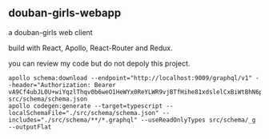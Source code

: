 ## douban-girls-webapp

a douban-girls web client

build with React, Apollo, React-Router and Redux.

you can review my code but do not depoly this project.


```
apollo schema:download --endpoint="http://localhost:9009/graphql/v1" --header="Authorization: Bearer vA9Cf4ubJL0U+wiYqzlThqv0b6weO1HeWYx0ReYLWR9vjBTfHihe81xdslelCxBiWtBhN6pw4WRUcGXq299GfytjJ7CbaVrNxr8MW8pdxAR6nmKypv6uW1itLlaMuN3/XnIZ1jSSeUH7Ag4NWDnXmc94iU4fCeqDmYY0zzm5F9MG07fnxW8HTPJ0d+VQxhuXfRqjeN+ZzspL10+73VN/f05g1RZ4BsheQVpnEmbcuRe4FvB8uNWar0RjRllH3Y+RDCFg3JlKcjjExDgudYSO/Q6rMqWkIstBA12TEpq7lDuTT3ttoCvjzT1/6kzOCpuNFthuGX2rRFfqtU0U08yCqRuJ4ylXFIyFRnMw3yFFeahhxlT3QgVs1k35S8PjezuaNiKM5ZpsgKoKsPxbJedmyE9unuFFFtOk220cJW3E+u972ESX/pqBx5I7NOip+8fpiWCh53cYWjKmlmQyqGAV/g==" src/schema/schema.json
apollo codegen:generate --target=typescript --localSchemaFile="./src/schema/schema.json" --includes="./src/schema/**/*.graphql" --useReadOnlyTypes src/schema/_g --outputFlat
```
